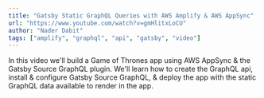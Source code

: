 ```yaml
---
title: "Gatsby Static GraphQL Queries with AWS Amplify & AWS AppSync"
url: "https://www.youtube.com/watch?v=gmHlitxLoCU"
author: "Nader Dabit"
tags: ["amplify", "graphql", "api", "gatsby", "video"]
---
```


In this video we'll build a Game of Thrones app using AWS AppSync & the Gatsby Source GraphQL plugin. We'll learn how to create the GraphQL api, install & configure Gatsby Source GraphQL, & deploy the app with the static GraphQL data available to render in the app.
